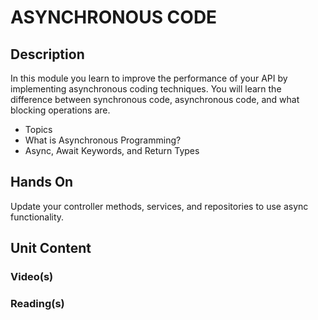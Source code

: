 # ASYNCHRONOUS CODE
## Description
In this module you learn to improve the performance of your API by implementing asynchronous coding techniques.  You will learn the difference between synchronous code, asynchronous code, and what blocking operations are.
- Topics
- What is Asynchronous Programming?
- Async, Await Keywords, and Return Types
## Hands On
Update your controller methods, services, and repositories to use async functionality.
## Unit Content
### Video(s)
### Reading(s)